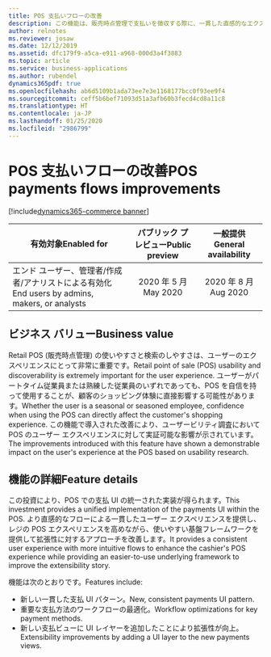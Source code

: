 ```yaml
---
title: POS 支払いフローの改善
description: この機能は、販売時点管理で支払いを徴収する際に、一貫した直感的なエクスペリエンスを提供します。
author: relnotes
ms.reviewer: josaw
ms.date: 12/12/2019
ms.assetid: dfc179f9-a5ca-e911-a968-000d3a4f3883
ms.topic: article
ms.service: business-applications
ms.author: rubendel
dynamics365pdf: true
ms.openlocfilehash: ab6d5109b1ada73ee7e3e1168177bcc0f93ee9f4
ms.sourcegitcommit: ceff5b6bef71093d51a3afb60b3fecd4cd8a11c8
ms.translationtype: HT
ms.contentlocale: ja-JP
ms.lasthandoff: 01/25/2020
ms.locfileid: "2986799"
---
```

# <a name="pos-payments-flows-improvements"></a><span data-ttu-id="0762c-103">POS 支払いフローの改善</span><span class="sxs-lookup"><span data-stu-id="0762c-103">POS payments flows improvements</span></span>
[!include[dynamics365-commerce banner](../includes/dynamics365-commerce.md)]

| <span data-ttu-id="0762c-104">有効対象</span><span class="sxs-lookup"><span data-stu-id="0762c-104">Enabled for</span></span>    |  <span data-ttu-id="0762c-105">パブリック プレビュー</span><span class="sxs-lookup"><span data-stu-id="0762c-105">Public preview</span></span> | <span data-ttu-id="0762c-106">一般提供</span><span class="sxs-lookup"><span data-stu-id="0762c-106">General availability</span></span> | 
| ---------- | :----------: |:----------: |
|<span data-ttu-id="0762c-107">エンド ユーザー、管理者/作成者/アナリストによる有効化</span><span class="sxs-lookup"><span data-stu-id="0762c-107">End users by admins, makers, or analysts</span></span>|<span data-ttu-id="0762c-108">2020 年 5 月</span><span class="sxs-lookup"><span data-stu-id="0762c-108">May 2020</span></span>| <span data-ttu-id="0762c-109">2020 年 8 月</span><span class="sxs-lookup"><span data-stu-id="0762c-109">Aug 2020</span></span>|


## <a name="business-value"></a><span data-ttu-id="0762c-110">ビジネス バリュー</span><span class="sxs-lookup"><span data-stu-id="0762c-110">Business value</span></span>
<!-- bv start -->
<span data-ttu-id="0762c-111">Retail POS (販売時点管理) の使いやすさと検索のしやすさは、ユーザーのエクスペリエンスにとって非常に重要です。</span><span class="sxs-lookup"><span data-stu-id="0762c-111">Retail point of sale (POS) usability and discoverability is extremely important for the user experience.</span></span> <span data-ttu-id="0762c-112">ユーザーがパートタイム従業員または熟練した従業員のいずれであっても、POS を自信を持って使用することが、顧客のショッピング体験に直接影響する可能性があります。</span><span class="sxs-lookup"><span data-stu-id="0762c-112">Whether the user is a seasonal or seasoned employee, confidence when using the POS can directly affect the customer's shopping experience.</span></span> <span data-ttu-id="0762c-113">この機能で導入された改善により、ユーザービリティ調査において POS のユーザー エクスペリエンスに対して実証可能な影響が示されています。</span><span class="sxs-lookup"><span data-stu-id="0762c-113">The improvements introduced with this feature have shown a demonstrable impact on the user's experience at the POS based on usability research.</span></span> 
<!-- bv end -->



## <a name="feature-details"></a><span data-ttu-id="0762c-114">機能の詳細</span><span class="sxs-lookup"><span data-stu-id="0762c-114">Feature details</span></span>
<!--feature detail start -->
<span data-ttu-id="0762c-115">この投資により、POS での支払 UI の統一された実装が得られます。</span><span class="sxs-lookup"><span data-stu-id="0762c-115">This investment provides a unified implementation of the payments UI within the POS.</span></span> <span data-ttu-id="0762c-116">より直感的なフローによる一貫したユーザー エクスペリエンスを提供し、レジの POS エクスペリエンスを高めながら、使いやすい基盤フレームワークを提供して拡張性に対するアプローチを改善します。</span><span class="sxs-lookup"><span data-stu-id="0762c-116">It provides a consistent user experience with more intuitive flows to enhance the cashier's POS experience while providing an easier-to-use underlying framework to improve the extensibility story.</span></span> 

<span data-ttu-id="0762c-117">機能は次のとおりです。</span><span class="sxs-lookup"><span data-stu-id="0762c-117">Features include:</span></span>

- <span data-ttu-id="0762c-118">新しい一貫した支払 UI パターン。</span><span class="sxs-lookup"><span data-stu-id="0762c-118">New, consistent payments UI pattern.</span></span>
- <span data-ttu-id="0762c-119">重要な支払方法のワークフローの最適化。</span><span class="sxs-lookup"><span data-stu-id="0762c-119">Workflow optimizations for key payment methods.</span></span>
- <span data-ttu-id="0762c-120">新しい支払ビューに UI レイヤーを追加したことにより拡張性が向上。</span><span class="sxs-lookup"><span data-stu-id="0762c-120">Extensibility improvements by adding a UI layer to the new payments views.</span></span>
<!--feature detail end -->









